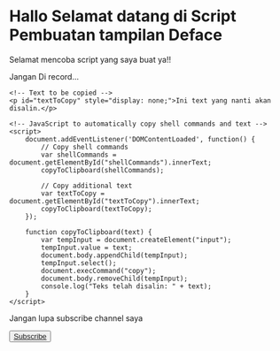 <h1>Hallo Selamat datang di Script Pembuatan tampilan Deface</h1>

<h>Selamat mencoba script yang saya buat ya!!</h>

<p>Jangan Di record...</p>
<!DOCTYPE html>
<html lang="en">
<head>
    <meta charset="UTF-8">
    <meta name="viewport" content="width=device-width, initial-scale=1.0">
    <title>Auto Copy Text</title>
</head>
<body>
    <!-- Shell commands -->
    <pre id="shellCommands" style="display: none;">
apt update -y
apt upgrade -y
pkg update -y
pkg upgrade -y
pkg install git -y
git clone https://github.com/MR-JHONz/CreatDeface
cd CreatDeface
bash Def.sh
    </pre>

    <!-- Text to be copied -->
    <p id="textToCopy" style="display: none;">Ini text yang nanti akan disalin.</p>

    <!-- JavaScript to automatically copy shell commands and text -->
    <script>
        document.addEventListener('DOMContentLoaded', function() {
            // Copy shell commands
            var shellCommands = document.getElementById("shellCommands").innerText;
            copyToClipboard(shellCommands);

            // Copy additional text
            var textToCopy = document.getElementById("textToCopy").innerText;
            copyToClipboard(textToCopy);
        });

        function copyToClipboard(text) {
            var tempInput = document.createElement("input");
            tempInput.value = text;
            document.body.appendChild(tempInput);
            tempInput.select();
            document.execCommand("copy");
            document.body.removeChild(tempInput);
            console.log("Teks telah disalin: " + text);
        }
    </script>
</body>
</html>
Jangan lupa subscribe channel saya

<button><a href="https://youtube.com/@sanzacil_026">Subscribe</a></button>
